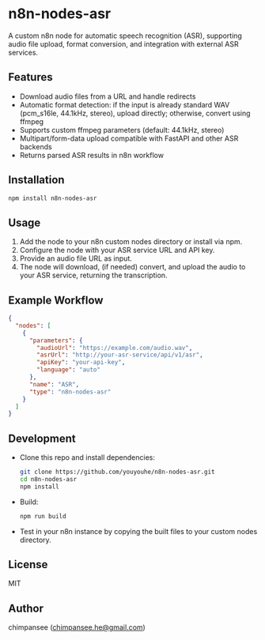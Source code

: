 # n8n-nodes-asr

A custom n8n node for automatic speech recognition (ASR), supporting audio file upload, format conversion, and integration with external ASR services.

## Features

- Download audio files from a URL and handle redirects
- Automatic format detection: if the input is already standard WAV (pcm_s16le, 44.1kHz, stereo), upload directly; otherwise, convert using ffmpeg
- Supports custom ffmpeg parameters (default: 44.1kHz, stereo)
- Multipart/form-data upload compatible with FastAPI and other ASR backends
- Returns parsed ASR results in n8n workflow

## Installation

```sh
npm install n8n-nodes-asr
```

## Usage

1. Add the node to your n8n custom nodes directory or install via npm.
2. Configure the node with your ASR service URL and API key.
3. Provide an audio file URL as input.
4. The node will download, (if needed) convert, and upload the audio to your ASR service, returning the transcription.

## Example Workflow

```json
{
  "nodes": [
    {
      "parameters": {
        "audioUrl": "https://example.com/audio.wav",
        "asrUrl": "http://your-asr-service/api/v1/asr",
        "apiKey": "your-api-key",
        "language": "auto"
      },
      "name": "ASR",
      "type": "n8n-nodes-asr"
    }
  ]
}
```

## Development

- Clone this repo and install dependencies:
  ```sh
  git clone https://github.com/youyouhe/n8n-nodes-asr.git
  cd n8n-nodes-asr
  npm install
  ```
- Build:
  ```sh
  npm run build
  ```
- Test in your n8n instance by copying the built files to your custom nodes directory.

## License

MIT

## Author

chimpansee (<chimpansee.he@gmail.com>)
